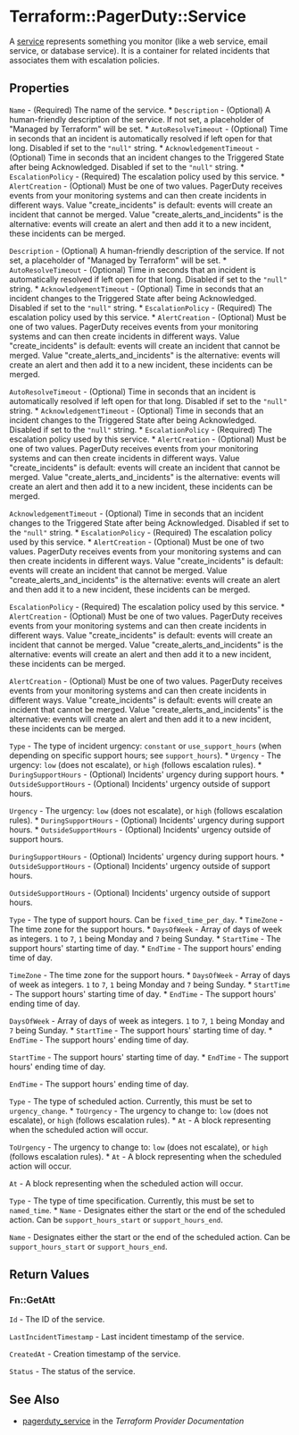 # Terraform::PagerDuty::Service

A [service](https://v2.developer.pagerduty.com/v2/page/api-reference#!/Services/get_services) represents something you monitor (like a web service, email service, or database service). It is a container for related incidents that associates them with escalation policies.

## Properties

`Name` - (Required) The name of the service. * `Description` - (Optional) A human-friendly description of the service. If not set, a placeholder of "Managed by Terraform" will be set. * `AutoResolveTimeout` - (Optional) Time in seconds that an incident is automatically resolved if left open for that long. Disabled if set to the `"null"` string. * `AcknowledgementTimeout` - (Optional) Time in seconds that an incident changes to the Triggered State after being Acknowledged. Disabled if set to the `"null"` string. * `EscalationPolicy` - (Required) The escalation policy used by this service. * `AlertCreation` - (Optional) Must be one of two values. PagerDuty receives events from your monitoring systems and can then create incidents in different ways. Value "create_incidents" is default: events will create an incident that cannot be merged. Value "create_alerts_and_incidents" is the alternative: events will create an alert and then add it to a new incident, these incidents can be merged.

`Description` - (Optional) A human-friendly description of the service. If not set, a placeholder of "Managed by Terraform" will be set. * `AutoResolveTimeout` - (Optional) Time in seconds that an incident is automatically resolved if left open for that long. Disabled if set to the `"null"` string. * `AcknowledgementTimeout` - (Optional) Time in seconds that an incident changes to the Triggered State after being Acknowledged. Disabled if set to the `"null"` string. * `EscalationPolicy` - (Required) The escalation policy used by this service. * `AlertCreation` - (Optional) Must be one of two values. PagerDuty receives events from your monitoring systems and can then create incidents in different ways. Value "create_incidents" is default: events will create an incident that cannot be merged. Value "create_alerts_and_incidents" is the alternative: events will create an alert and then add it to a new incident, these incidents can be merged.

`AutoResolveTimeout` - (Optional) Time in seconds that an incident is automatically resolved if left open for that long. Disabled if set to the `"null"` string. * `AcknowledgementTimeout` - (Optional) Time in seconds that an incident changes to the Triggered State after being Acknowledged. Disabled if set to the `"null"` string. * `EscalationPolicy` - (Required) The escalation policy used by this service. * `AlertCreation` - (Optional) Must be one of two values. PagerDuty receives events from your monitoring systems and can then create incidents in different ways. Value "create_incidents" is default: events will create an incident that cannot be merged. Value "create_alerts_and_incidents" is the alternative: events will create an alert and then add it to a new incident, these incidents can be merged.

`AcknowledgementTimeout` - (Optional) Time in seconds that an incident changes to the Triggered State after being Acknowledged. Disabled if set to the `"null"` string. * `EscalationPolicy` - (Required) The escalation policy used by this service. * `AlertCreation` - (Optional) Must be one of two values. PagerDuty receives events from your monitoring systems and can then create incidents in different ways. Value "create_incidents" is default: events will create an incident that cannot be merged. Value "create_alerts_and_incidents" is the alternative: events will create an alert and then add it to a new incident, these incidents can be merged.

`EscalationPolicy` - (Required) The escalation policy used by this service. * `AlertCreation` - (Optional) Must be one of two values. PagerDuty receives events from your monitoring systems and can then create incidents in different ways. Value "create_incidents" is default: events will create an incident that cannot be merged. Value "create_alerts_and_incidents" is the alternative: events will create an alert and then add it to a new incident, these incidents can be merged.

`AlertCreation` - (Optional) Must be one of two values. PagerDuty receives events from your monitoring systems and can then create incidents in different ways. Value "create_incidents" is default: events will create an incident that cannot be merged. Value "create_alerts_and_incidents" is the alternative: events will create an alert and then add it to a new incident, these incidents can be merged.

`Type` - The type of incident urgency: `constant` or `use_support_hours` (when depending on specific support hours; see `support_hours`). * `Urgency` - The urgency: `low` (does not escalate), or `high` (follows escalation rules). * `DuringSupportHours` - (Optional) Incidents' urgency during support hours. * `OutsideSupportHours` - (Optional) Incidents' urgency outside of support hours.

`Urgency` - The urgency: `low` (does not escalate), or `high` (follows escalation rules). * `DuringSupportHours` - (Optional) Incidents' urgency during support hours. * `OutsideSupportHours` - (Optional) Incidents' urgency outside of support hours.

`DuringSupportHours` - (Optional) Incidents' urgency during support hours. * `OutsideSupportHours` - (Optional) Incidents' urgency outside of support hours.

`OutsideSupportHours` - (Optional) Incidents' urgency outside of support hours.

`Type` - The type of support hours. Can be `fixed_time_per_day`. * `TimeZone` - The time zone for the support hours. * `DaysOfWeek` - Array of days of week as integers. `1` to `7`, `1` being Monday and `7` being Sunday. * `StartTime` - The support hours' starting time of day. * `EndTime` - The support hours' ending time of day.

`TimeZone` - The time zone for the support hours. * `DaysOfWeek` - Array of days of week as integers. `1` to `7`, `1` being Monday and `7` being Sunday. * `StartTime` - The support hours' starting time of day. * `EndTime` - The support hours' ending time of day.

`DaysOfWeek` - Array of days of week as integers. `1` to `7`, `1` being Monday and `7` being Sunday. * `StartTime` - The support hours' starting time of day. * `EndTime` - The support hours' ending time of day.

`StartTime` - The support hours' starting time of day. * `EndTime` - The support hours' ending time of day.

`EndTime` - The support hours' ending time of day.

`Type` - The type of scheduled action. Currently, this must be set to `urgency_change`. * `ToUrgency` - The urgency to change to: `low` (does not escalate), or `high` (follows escalation rules). * `At` - A block representing when the scheduled action will occur.

`ToUrgency` - The urgency to change to: `low` (does not escalate), or `high` (follows escalation rules). * `At` - A block representing when the scheduled action will occur.

`At` - A block representing when the scheduled action will occur.

`Type` - The type of time specification. Currently, this must be set to `named_time`. * `Name` - Designates either the start or the end of the scheduled action. Can be `support_hours_start` or `support_hours_end`.

`Name` - Designates either the start or the end of the scheduled action. Can be `support_hours_start` or `support_hours_end`.


## Return Values

### Fn::GetAtt

`Id` - The ID of the service.

`LastIncidentTimestamp` - Last incident timestamp of the service.

`CreatedAt` - Creation timestamp of the service.

`Status` - The status of the service.

## See Also

* [pagerduty_service](https://www.terraform.io/docs/providers/pagerduty/r/service.html) in the _Terraform Provider Documentation_